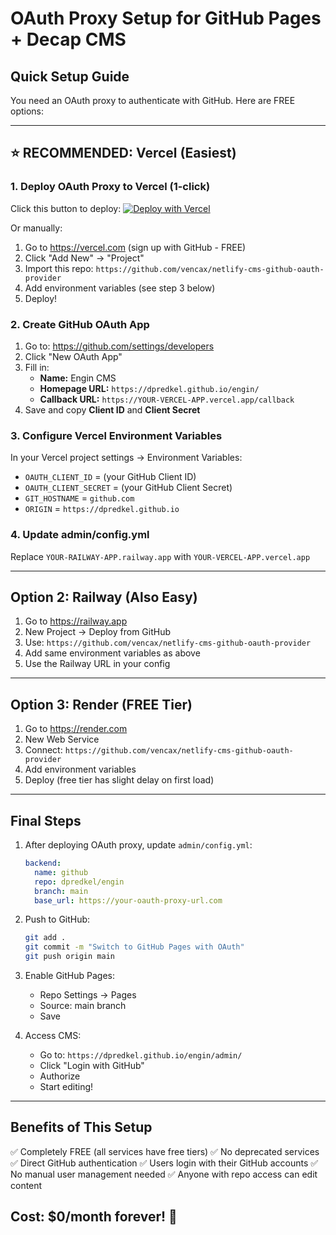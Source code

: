 # OAuth Proxy Setup for GitHub Pages + Decap CMS

## Quick Setup Guide

You need an OAuth proxy to authenticate with GitHub. Here are FREE options:

---

## ⭐ RECOMMENDED: Vercel (Easiest)

### 1. Deploy OAuth Proxy to Vercel (1-click)

Click this button to deploy:
[![Deploy with Vercel](https://vercel.com/button)](https://vercel.com/new/clone?repository-url=https%3A%2F%2Fgithub.com%2Fvencax%2Fnetlify-cms-github-oauth-provider&env=OAUTH_CLIENT_ID,OAUTH_CLIENT_SECRET,GIT_HOSTNAME,ORIGIN&envDescription=GitHub%20OAuth%20credentials&envLink=https%3A%2F%2Fgithub.com%2Fsettings%2Fdevelopers)

Or manually:
1. Go to https://vercel.com (sign up with GitHub - FREE)
2. Click "Add New" → "Project"
3. Import this repo: `https://github.com/vencax/netlify-cms-github-oauth-provider`
4. Add environment variables (see step 3 below)
5. Deploy!

### 2. Create GitHub OAuth App

1. Go to: https://github.com/settings/developers
2. Click "New OAuth App"
3. Fill in:
   - **Name:** Engin CMS
   - **Homepage URL:** `https://dpredkel.github.io/engin/`
   - **Callback URL:** `https://YOUR-VERCEL-APP.vercel.app/callback`
4. Save and copy **Client ID** and **Client Secret**

### 3. Configure Vercel Environment Variables

In your Vercel project settings → Environment Variables:
- `OAUTH_CLIENT_ID` = (your GitHub Client ID)
- `OAUTH_CLIENT_SECRET` = (your GitHub Client Secret)
- `GIT_HOSTNAME` = `github.com`
- `ORIGIN` = `https://dpredkel.github.io`

### 4. Update admin/config.yml

Replace `YOUR-RAILWAY-APP.railway.app` with `YOUR-VERCEL-APP.vercel.app`

---

## Option 2: Railway (Also Easy)

1. Go to https://railway.app
2. New Project → Deploy from GitHub
3. Use: `https://github.com/vencax/netlify-cms-github-oauth-provider`
4. Add same environment variables as above
5. Use the Railway URL in your config

---

## Option 3: Render (FREE Tier)

1. Go to https://render.com
2. New Web Service
3. Connect: `https://github.com/vencax/netlify-cms-github-oauth-provider`
4. Add environment variables
5. Deploy (free tier has slight delay on first load)

---

## Final Steps

1. After deploying OAuth proxy, update `admin/config.yml`:
   ```yaml
   backend:
     name: github
     repo: dpredkel/engin
     branch: main
     base_url: https://your-oauth-proxy-url.com
   ```

2. Push to GitHub:
   ```bash
   git add .
   git commit -m "Switch to GitHub Pages with OAuth"
   git push origin main
   ```

3. Enable GitHub Pages:
   - Repo Settings → Pages
   - Source: main branch
   - Save

4. Access CMS:
   - Go to: `https://dpredkel.github.io/engin/admin/`
   - Click "Login with GitHub"
   - Authorize
   - Start editing!

---

## Benefits of This Setup

✅ Completely FREE (all services have free tiers)
✅ No deprecated services
✅ Direct GitHub authentication
✅ Users login with their GitHub accounts
✅ No manual user management needed
✅ Anyone with repo access can edit content

## Cost: $0/month forever! 🎉

